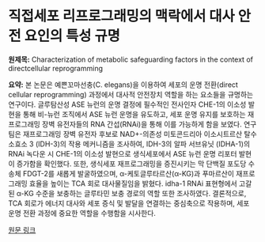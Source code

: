 # 직접세포 리프로그래밍의 맥락에서 대사 안전 요인의 특성 규명

**원제목:** Characterization of metabolic safeguarding factors in the context of directcellular reprogramming

**요약:** 본 논문은 예쁜꼬마선충(C. elegans)을 이용하여 세포의 운명 전환(direct cellular reprogramming) 과정에서 대사적 안전장치 역할을 하는 요소들을 규명하는 연구이다.  글루탐산성 ASE 뉴런의 운명 결정에 필수적인 전사인자 CHE-1의 이소성 발현을 통해 비-뉴런 조직에서 ASE 뉴런 운명을 유도하고, 세포 운명 유지를 보호하는 재프로그래밍 장벽 유전자들의 RNA 간섭(RNAi)을 통해 이를 가능하게 함을 보였다.  연구팀은 재프로그래밍 장벽 유전자 후보로 NAD+-의존성 미토콘드리아 이소시트르산 탈수소효소 3 (IDH-3)의 작용 메커니즘을 조사하여, IDH-3의 알파 서브유닛 (IDHA-1)의 RNAi 녹다운 시 CHE-1의 이소성 발현으로 생식세포에서 ASE 뉴런 운명 리포터 발현이 증가함을 확인했다.  또한,  생식세포 재프로그래밍을 증진시키는 막 단백질 포도당 수송체 FDGT-2를 새롭게 발굴하였으며,  α-케토글루타르산(α-KG)과 푸마르산이 재프로그래밍 효율을 높이는 TCA 회로 대사물질임을 밝혔다.  idha-1 RNAi 표현형에서 고갈된 α-KG 수준을 보충하는 글루타민 보충 경로의 역할 또한 조사하였다.  결론적으로, TCA 회로가 에너지 대사와 세포 증식 및 발달을 연결하는 중심축으로 작용하며, 세포 운명 전환 과정에 중요한 역할을 수행함을 시사한다.

[원문 링크](https://ediss.sub.uni-hamburg.de/bitstream/ediss/11784/1/Amin%20Shadfar%20Dissertation.pdf)
